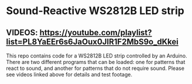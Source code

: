 # Sound-Reactive WS2812B LED strip
## VIDEOS: https://youtube.com/playlist?list=PL8YaEEr6s6JaOux0JIR1F2MbS9o_dKkei
This repo contains code for a WS2812B LED strip controlled by an Arduino. There are two different programs that can be loaded: one for patterns that react to sound, and another for patterns that do not require sound. Please see videos linked above for details and test footage.
